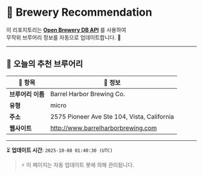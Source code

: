 # 🍺 Brewery Recommendation

이 리포지토리는 **[Open Brewery DB API](https://www.openbrewerydb.org/)** 를 사용하여  
무작위 브루어리 정보를 자동으로 업데이트합니다. 🚀

---

## 🌟 오늘의 추천 브루어리

| 🍻 항목 | 📌 정보 |
|--------|---------|
| **브루어리 이름** | Barrel Harbor Brewing Co. |
| **유형** | micro |
| **주소** | 2575 Pioneer Ave Ste 104, Vista, California |
| **웹사이트** | http://www.barrelharborbrewing.com |

---

⏳ **업데이트 시간**: `2025-10-08 01:40:30 (UTC)`  

> ⚡ 이 페이지는 자동 업데이트 봇에 의해 관리됩니다.